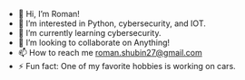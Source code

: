 - 👋 Hi, I’m Roman!
- 👀 I’m interested in Python, cybersecurity, and IOT.
- 🌱 I’m currently learning cybersecurity.
- 💞️ I’m looking to collaborate on Anything!
- 📫 How to reach me roman.shubin27@gmail.com
- ⚡ Fun fact: One of my favorite hobbies is working on cars.

